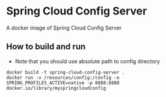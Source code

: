 # Spring Cloud Config Server
A docker image of Spring Cloud Config Server 


## How to build and run
- Note that you should use absolute path to config directory
```
docker build -t spring-cloud-config-server .
docker run -v /resources/config:/config -e SPRING_PROFILES_ACTIVE=native -p 8888:8888 docker.io/library/myspringcloudconfig
```
